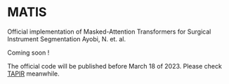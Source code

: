 # MATIS
Official implementation of Masked-Attention Transformers for Surgical Instrument Segmentation
Ayobi, N. et. al.

Coming soon !

The official code will be published before March 18 of 2023. 
Please check [TAPIR](https://github.com/BCV-Uniandes/TAPIR) meanwhile.
